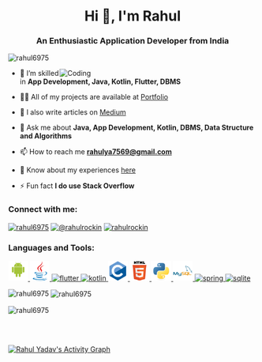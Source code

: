 <h1 align="center">Hi 👋, I'm Rahul</h1>
<h3 align="center">An Enthusiastic Application Developer from India</h3>


<p align="left"> <img src="https://komarev.com/ghpvc/?username=rahul6975&label=Profile%20views&color=0e75b6&style=flat" alt="rahul6975" /> </p>
<img align="right" alt="Coding" width="400" src="https://media.giphy.com/media/odmqozPudZor6yF3VK/giphy.gif">


- 🌱 I’m skilled in **App Development, Java, Kotlin, Flutter, DBMS**

- 👨‍💻 All of my projects are available at [Portfolio](https://rahul6975.github.io/#/)

- 📝 I also write articles on [Medium](https://rahulrockin.medium.com)

- 💬 Ask me about **Java, App Development, Kotlin, DBMS, Data Structure and Algorithms**

- 📫 How to reach me **rahulya7569@gmail.com**

- 📄 Know about my experiences [here](https://drive.google.com/file/d/1Dn5QJa4hQeOA1gyShvzw4RY6-9t6BIV4/view)

- ⚡ Fun fact **I do use Stack Overflow**

<h3 align="left">Connect with me:</h3>
<p align="left">
<a href="https://linkedin.com/in/rahul6975" target="blank"><img align="center" src="https://cdn.jsdelivr.net/npm/simple-icons@3.0.1/icons/linkedin.svg" alt="rahul6975" height="30" width="40" /></a>
<a href="https://medium.com/@rahulrockin" target="blank"><img align="center" src="https://cdn.jsdelivr.net/npm/simple-icons@3.0.1/icons/medium.svg" alt="@rahulrockin" height="30" width="40" /></a>
<a href="https://www.hackerrank.com/rahulrockin" target="blank"><img align="center" src="https://img.shields.io/badge/-Hackerrank-2EC866?style=for-the-badge&logo=HackerRank&logoColor=white" alt="rahulrockin" height="30" width="130" /></a>
</p>

<h3 align="left">Languages and Tools:</h3>
<p align="left"> <a href="https://developer.android.com" target="_blank"> <img src="https://raw.githubusercontent.com/devicons/devicon/master/icons/android/android-original-wordmark.svg" alt="android" width="40" height="40"/> </a> 
  <a href="https://www.java.com" target="_blank"> <img src="https://raw.githubusercontent.com/devicons/devicon/master/icons/java/java-original.svg" alt="java" width="40" height="40"/> </a><a href="https://flutter.dev" target="_blank"> <img src="https://img.icons8.com/color/48/000000/flutter.png" alt="flutter" width="40" height="40"/> </a><a href="https://kotlinlang.org" target="_blank"> <img src="https://www.vectorlogo.zone/logos/kotlinlang/kotlinlang-icon.svg" alt="kotlin" width="40" height="40"/> </a><a href="https://www.cprogramming.com/" target="_blank"> <img src="https://raw.githubusercontent.com/devicons/devicon/master/icons/c/c-original.svg" alt="c" width="40" height="40"/> </a> <a href="https://www.w3.org/html/" target="_blank"> <img src="https://raw.githubusercontent.com/devicons/devicon/master/icons/html5/html5-original-wordmark.svg" alt="html5" width="40" height="40"/> </a>  <a href="https://www.python.org" target="_blank"> <img src="https://raw.githubusercontent.com/devicons/devicon/master/icons/python/python-original.svg" alt="python" width="40" height="40"/> </a>  <a href="https://www.mysql.com/" target="_blank"> <img src="https://raw.githubusercontent.com/devicons/devicon/master/icons/mysql/mysql-original-wordmark.svg" alt="mysql" width="40" height="40"/> </a>
<a href="https://spring.io/" target="_blank"> <img src="https://www.vectorlogo.zone/logos/springio/springio-icon.svg" alt="spring" width="40" height="40"/> </a><a href="https://www.sqlite.org/" target="_blank"> <img src="https://www.vectorlogo.zone/logos/sqlite/sqlite-icon.svg" alt="sqlite" width="40" height="40"/> </a></p> 

<p><img align="left" src="https://github-readme-stats.vercel.app/api/top-langs?username=rahul6975&show_icons=true&locale=en&layout=compact" alt="rahul6975" /></p>

<p>&nbsp;<img align="center" src="https://github-readme-stats.vercel.app/api?username=rahul6975&show_icons=true&locale=en" alt="rahul6975" /></p>

<p><img align="center" src="https://github-readme-streak-stats.herokuapp.com/?user=rahul6975&" alt="rahul6975" /></p>

<br/>

<br/>

<a href="https://github.com/rahul6975/github-readme-activity-graph"><img alt="Rahul Yadav's Activity Graph" src="https://activity-graph.herokuapp.com/graph?username=rahul6975&&theme=dracula" /></a>

<br/>
<br/>
